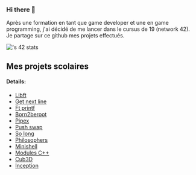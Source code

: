 ### Hi there 👋
Après une formation en tant que game developer et une en game programming, j'ai décidé de me lancer dans le cursus de 19 (network 42).
Je partage sur ce github mes projets effectués.


![<lbuccher>'s 42 stats](https://badge.mediaplus.ma/darkblue/lbuccher?1337Badge=off&UM6P=off)

 ## Mes projets scolaires
   #### Details:
  
- [Libft](https://github.com/LisaBuccheri/libft)  
- [Get next line](https://github.com/LisaBuccheri/get_next_line)
- [Ft printf](https://github.com/LisaBuccheri/ft_printf)
- [Born2beroot](https://github.com/LisaBuccheri/Born2beroot)
- [Pipex](https://github.com/LisaBuccheri/pipex)
- [Push swap](https://github.com/LisaBuccheri/push_swap)
- [So long](https://github.com/LisaBuccheri/so_long)
- [Philosophers](https://github.com/LisaBuccheri/philosophers)
- [Minishell](https://github.com/LisaBuccheri/Minishell)
- [Modules C++](https://github.com/LisaBuccheri/PiscineCpp/)
- [Cub3D](https://github.com/LisaBuccheri/Cub3d/)
- [Inception]()

<!--
**LisaBuccheri/LisaBuccheri** is a ✨ _special_ ✨ repository because its `README.md` (this file) appears on your GitHub profile.

Here are some ideas to get you started:

- 🔭 I’m currently working on ...
- 🌱 I’m currently learning ...
- 👯 I’m looking to collaborate on ...
- 🤔 I’m looking for help with ...
- 💬 Ask me about ...
- 📫 How to reach me: ...
- 😄 Pronouns: ...
- ⚡ Fun fact: ...
-->
